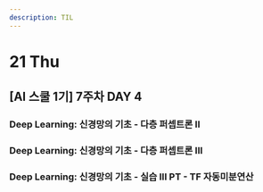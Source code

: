 ```yaml
---
description: TIL
---
```


# 21 Thu

## \[AI 스쿨 1기\] 7주차 DAY 4

### Deep Learning: 신경망의 기초 - 다층 퍼셉트론 II



### Deep Learning: 신경망의 기초 - 다층 퍼셉트론 III



### Deep Learning: 신경망의 기초 - 실습 III PT - TF 자동미분연산

